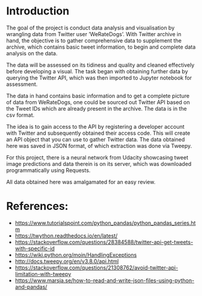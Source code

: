 # __Introduction__

The goal of the project is conduct data analysis and visualisation by wrangling data from Twitter user ’WeRateDogs’. With Twitter archive in hand, the objective is to gather comprehensive data to supplement the archive, which contains basic tweet information, to begin and complete data analysis on the data.  

The data will be assessed on its tidiness and quality and cleaned effectively before developing a visual. The task began with obtaining further data by querying the Twitter API, which was then imported to Jupyter notebook for assessment.  

The data in hand contains basic information and to get a complete picture of data from WeRateDogs, one could be sourced out Twitter API based on the Tweet IDs which are already present in the archive. The data is in the csv format.

The idea is to gain access to the API by registering a developer account with Twitter and subsequently obtained their access code. This will create an API object that you can use to gather Twitter data. The data obtained here was saved in JSON format, of which extraction was done via Tweepy.

For this project, there is a neural network from Udacity showcasing tweet image predictions and data therein is on its server, which was downloaded programmatically using Requests.  

All data obtained here was amalgamated for an easy review.

# __References:__

- https://www.tutorialspoint.com/python_pandas/python_pandas_series.htm  
- https://twython.readthedocs.io/en/latest/  
- https://stackoverflow.com/questions/28384588/twitter-api-get-tweets-with-specific-id  
- https://wiki.python.org/moin/HandlingExceptions  
- http://docs.tweepy.org/en/v3.8.0/api.html  
- https://stackoverflow.com/questions/21308762/avoid-twitter-api-limitation-with-tweepy  
- https://www.marsja.se/how-to-read-and-write-json-files-using-python-and-pandas/
